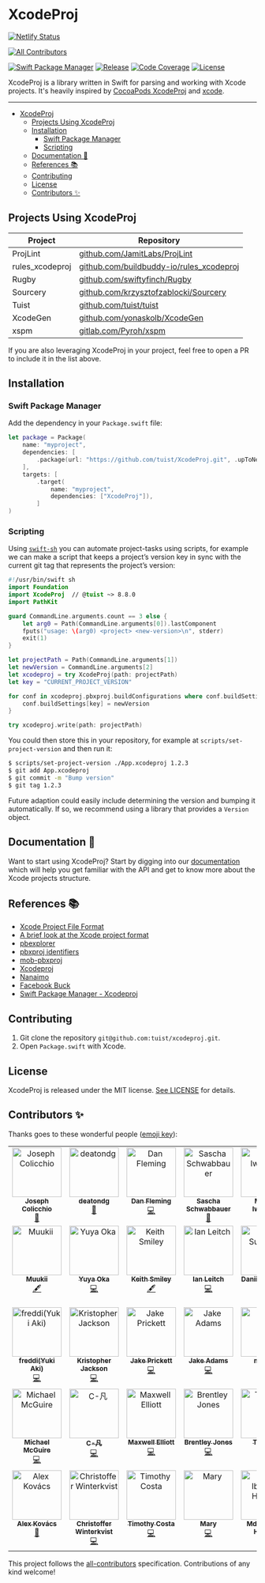 # XcodeProj

[![Netlify Status](https://api.netlify.com/api/v1/badges/005ef674-d103-4b05-a4d1-79413ce9d766/deploy-status)](https://app.netlify.com/sites/xcodeproj/deploys)

<!-- ALL-CONTRIBUTORS-BADGE:START - Do not remove or modify this section -->
[![All Contributors](https://img.shields.io/badge/all_contributors-35-orange.svg?style=flat-square)](#contributors-)
<!-- ALL-CONTRIBUTORS-BADGE:END -->

[![Swift Package Manager](https://img.shields.io/badge/swift%20package%20manager-compatible-brightgreen.svg)](https://swift.org/package-manager/)
[![Release](https://img.shields.io/github/release/tuist/xcodeproj.svg)](https://github.com/tuist/xcodeproj/releases)
[![Code Coverage](https://codecov.io/gh/tuist/xcodeproj/branch/main/graph/badge.svg)](https://codecov.io/gh/tuist/xcodeproj)
[![License](https://img.shields.io/badge/License-MIT-yellow.svg)](https://github.com/tuist/xcodeproj/blob/main/LICENSE.md)

XcodeProj is a library written in Swift for parsing and working with Xcode projects. It's heavily inspired by [CocoaPods XcodeProj](https://github.com/CocoaPods/Xcodeproj) and [xcode](https://www.npmjs.com/package/xcode).

---

- [XcodeProj](#xcodeproj)
  - [Projects Using XcodeProj](#projects-using-xcodeproj)
  - [Installation](#installation)
    - [Swift Package Manager](#swift-package-manager)
    - [Scripting](#scripting)
  - [Documentation 📝](#documentation-)
  - [References 📚](#references-)
  - [Contributing](#contributing)
  - [License](#license)
  - [Contributors ✨](#contributors-)

## Projects Using XcodeProj

| Project         | Repository                                                                                   |
| --------------- | -------------------------------------------------------------------------------------------- |
| ProjLint        | [github.com/JamitLabs/ProjLint](https://github.com/JamitLabs/ProjLint)                       |
| rules_xcodeproj | [github.com/buildbuddy-io/rules_xcodeproj](https://github.com/buildbuddy-io/rules_xcodeproj) |
| Rugby           | [github.com/swiftyfinch/Rugby](https://github.com/swiftyfinch/Rugby)                         |
| Sourcery        | [github.com/krzysztofzablocki/Sourcery](https://github.com/krzysztofzablocki/Sourcery)       |
| Tuist           | [github.com/tuist/tuist](https://github.com/tuist/tuist)                                     |
| XcodeGen        | [github.com/yonaskolb/XcodeGen](https://github.com/yonaskolb/XcodeGen)                       |
| xspm            | [gitlab.com/Pyroh/xspm](https://gitlab.com/Pyroh/xspm)                                       |

If you are also leveraging XcodeProj in your project, feel free to open a PR to include it in the list above.

## Installation

### Swift Package Manager

Add the dependency in your `Package.swift` file:

```swift
let package = Package(
    name: "myproject",
    dependencies: [
        .package(url: "https://github.com/tuist/XcodeProj.git", .upToNextMajor(from: "8.12.0")),
    ],
    targets: [
        .target(
            name: "myproject",
            dependencies: ["XcodeProj"]),
        ]
)
```

### Scripting

Using [`swift-sh`] you can automate project-tasks using scripts, for example we
can make a script that keeps a project’s version key in sync with the current
git tag that represents the project’s version:

```swift
#!/usr/bin/swift sh
import Foundation
import XcodeProj  // @tuist ~> 8.8.0
import PathKit

guard CommandLine.arguments.count == 3 else {
    let arg0 = Path(CommandLine.arguments[0]).lastComponent
    fputs("usage: \(arg0) <project> <new-version>\n", stderr)
    exit(1)
}

let projectPath = Path(CommandLine.arguments[1])
let newVersion = CommandLine.arguments[2]
let xcodeproj = try XcodeProj(path: projectPath)
let key = "CURRENT_PROJECT_VERSION"

for conf in xcodeproj.pbxproj.buildConfigurations where conf.buildSettings[key] != nil {
    conf.buildSettings[key] = newVersion
}

try xcodeproj.write(path: projectPath)
```

You could then store this in your repository, for example at
`scripts/set-project-version` and then run it:

```bash
$ scripts/set-project-version ./App.xcodeproj 1.2.3
$ git add App.xcodeproj
$ git commit -m "Bump version"
$ git tag 1.2.3
```

Future adaption could easily include determining the version and bumping it
automatically. If so, we recommend using a library that provides a `Version`
object.

[`swift-sh`]: https://github.com/mxcl/swift-sh

## Documentation 📝

Want to start using XcodeProj? Start by digging into our [documentation](/Documentation) which will help you get familiar with the API and get to know more about the Xcode projects structure.

## References 📚

- [Xcode Project File Format](http://www.monobjc.net/xcode-project-file-format.html)
- [A brief look at the Xcode project format](http://danwright.info/blog/2010/10/xcode-pbxproject-files/)
- [pbexplorer](https://github.com/mjmsmith/pbxplorer)
- [pbxproj identifiers](https://pewpewthespells.com/blog/pbxproj_identifiers.html)
- [mob-pbxproj](https://github.com/kronenthaler/mod-pbxproj)
- [Xcodeproj](https://github.com/CocoaPods/Xcodeproj)
- [Nanaimo](https://github.com/CocoaPods/Nanaimo)
- [Facebook Buck](https://buckbuild.com/javadoc/com/facebook/buck/apple/xcode/xcodeproj/package-summary.html)
- [Swift Package Manager - Xcodeproj](https://github.com/apple/swift-package-manager/tree/main/Sources/Xcodeproj)

## Contributing

1. Git clone the repository `git@github.com:tuist/xcodeproj.git`.
2. Open `Package.swift` with Xcode.

## License

XcodeProj is released under the MIT license. [See LICENSE](https://github.com/tuist/xcodeproj/blob/main/LICENSE.md) for details.

## Contributors ✨

Thanks goes to these wonderful people ([emoji key](https://allcontributors.org/docs/en/emoji-key)):

<!-- ALL-CONTRIBUTORS-LIST:START - Do not remove or modify this section -->
<!-- prettier-ignore-start -->
<!-- markdownlint-disable -->
<table>
  <tbody>
    <tr>
      <td align="center" valign="top" width="14.28%"><a href="https://joecolicch.io"><img src="https://avatars3.githubusercontent.com/u/2837288?v=4?s=100" width="100px;" alt="Joseph Colicchio"/><br /><sub><b>Joseph Colicchio</b></sub></a><br /><a href="#ideas-jcolicchio" title="Ideas, Planning, & Feedback">🤔</a></td>
      <td align="center" valign="top" width="14.28%"><a href="https://github.com/deatondg"><img src="https://avatars0.githubusercontent.com/u/3221590?v=4?s=100" width="100px;" alt="deatondg"/><br /><sub><b>deatondg</b></sub></a><br /><a href="#ideas-deatondg" title="Ideas, Planning, & Feedback">🤔</a></td>
      <td align="center" valign="top" width="14.28%"><a href="https://github.com/dflems"><img src="https://avatars3.githubusercontent.com/u/925850?v=4?s=100" width="100px;" alt="Dan Fleming"/><br /><sub><b>Dan Fleming</b></sub></a><br /><a href="https://github.com/tuist/XcodeProj/commits?author=dflems" title="Code">💻</a></td>
      <td align="center" valign="top" width="14.28%"><a href="https://twitter.com/_SaschaS"><img src="https://avatars3.githubusercontent.com/u/895505?v=4?s=100" width="100px;" alt="Sascha Schwabbauer"/><br /><sub><b>Sascha Schwabbauer</b></sub></a><br /><a href="#ideas-sascha" title="Ideas, Planning, & Feedback">🤔</a></td>
      <td align="center" valign="top" width="14.28%"><a href="https://github.com/marciniwanicki"><img src="https://avatars3.githubusercontent.com/u/946649?v=4?s=100" width="100px;" alt="Marcin Iwanicki"/><br /><sub><b>Marcin Iwanicki</b></sub></a><br /><a href="#maintenance-marciniwanicki" title="Maintenance">🚧</a></td>
      <td align="center" valign="top" width="14.28%"><a href="https://github.com/adamkhazi"><img src="https://avatars2.githubusercontent.com/u/9820670?v=4?s=100" width="100px;" alt="Adam Khazi"/><br /><sub><b>Adam Khazi</b></sub></a><br /><a href="#maintenance-adamkhazi" title="Maintenance">🚧</a></td>
      <td align="center" valign="top" width="14.28%"><a href="https://github.com/elliottwilliams"><img src="https://avatars3.githubusercontent.com/u/910198?v=4?s=100" width="100px;" alt="Elliott Williams"/><br /><sub><b>Elliott Williams</b></sub></a><br /><a href="https://github.com/tuist/XcodeProj/commits?author=elliottwilliams" title="Code">💻</a></td>
    </tr>
    <tr>
      <td align="center" valign="top" width="14.28%"><a href="http://muukii.app"><img src="https://avatars.githubusercontent.com/u/1888355?v=4?s=100" width="100px;" alt="Muukii"/><br /><sub><b>Muukii</b></sub></a><br /><a href="#content-muukii" title="Content">🖋</a></td>
      <td align="center" valign="top" width="14.28%"><a href="https://nnsnodnb.github.io"><img src="https://avatars.githubusercontent.com/u/9856514?v=4?s=100" width="100px;" alt="Yuya Oka"/><br /><sub><b>Yuya Oka</b></sub></a><br /><a href="https://github.com/tuist/XcodeProj/commits?author=nnsnodnb" title="Code">💻</a></td>
      <td align="center" valign="top" width="14.28%"><a href="https://smileykeith.com"><img src="https://avatars.githubusercontent.com/u/283886?v=4?s=100" width="100px;" alt="Keith Smiley"/><br /><sub><b>Keith Smiley</b></sub></a><br /><a href="#content-keith" title="Content">🖋</a></td>
      <td align="center" valign="top" width="14.28%"><a href="https://github.com/ileitch"><img src="https://avatars.githubusercontent.com/u/48235?v=4?s=100" width="100px;" alt="Ian Leitch"/><br /><sub><b>Ian Leitch</b></sub></a><br /><a href="https://github.com/tuist/XcodeProj/commits?author=ileitch" title="Code">💻</a></td>
      <td align="center" valign="top" width="14.28%"><a href="https://github.com/subdan"><img src="https://avatars.githubusercontent.com/u/410293?v=4?s=100" width="100px;" alt="Daniil Subbotin"/><br /><sub><b>Daniil Subbotin</b></sub></a><br /><a href="https://github.com/tuist/XcodeProj/commits?author=subdan" title="Code">💻</a></td>
      <td align="center" valign="top" width="14.28%"><a href="https://www.florentin.tech"><img src="https://avatars.githubusercontent.com/u/8288625?v=4?s=100" width="100px;" alt="Florentin Bekier"/><br /><sub><b>Florentin Bekier</b></sub></a><br /><a href="https://github.com/tuist/XcodeProj/commits?author=flowbe" title="Code">💻</a></td>
      <td align="center" valign="top" width="14.28%"><a href="https://github.com/CognitiveDisson"><img src="https://avatars.githubusercontent.com/u/10621118?v=4?s=100" width="100px;" alt="Vadim Smal"/><br /><sub><b>Vadim Smal</b></sub></a><br /><a href="https://github.com/tuist/XcodeProj/issues?q=author%3ACognitiveDisson" title="Bug reports">🐛</a></td>
    </tr>
    <tr>
      <td align="center" valign="top" width="14.28%"><a href="http://freddi.dev"><img src="https://avatars.githubusercontent.com/u/13707872?v=4?s=100" width="100px;" alt="freddi(Yuki Aki)"/><br /><sub><b>freddi(Yuki Aki)</b></sub></a><br /><a href="https://github.com/tuist/XcodeProj/commits?author=freddi-kit" title="Code">💻</a></td>
      <td align="center" valign="top" width="14.28%"><a href="http://KrisRJack.com"><img src="https://avatars.githubusercontent.com/u/35638500?v=4?s=100" width="100px;" alt="Kristopher Jackson"/><br /><sub><b>Kristopher Jackson</b></sub></a><br /><a href="https://github.com/tuist/XcodeProj/commits?author=KrisRJack" title="Code">💻</a></td>
      <td align="center" valign="top" width="14.28%"><a href="https://github.com/Jake-Prickett"><img src="https://avatars.githubusercontent.com/u/26095410?v=4?s=100" width="100px;" alt="Jake Prickett"/><br /><sub><b>Jake Prickett</b></sub></a><br /><a href="https://github.com/tuist/XcodeProj/commits?author=Jake-Prickett" title="Code">💻</a></td>
      <td align="center" valign="top" width="14.28%"><a href="http://www.jakeadams.co"><img src="https://avatars.githubusercontent.com/u/3605966?v=4?s=100" width="100px;" alt="Jake Adams"/><br /><sub><b>Jake Adams</b></sub></a><br /><a href="https://github.com/tuist/XcodeProj/commits?author=jakeatoms" title="Code">💻</a></td>
      <td align="center" valign="top" width="14.28%"><a href="https://github.com/mtj0928"><img src="https://avatars.githubusercontent.com/u/12427733?v=4?s=100" width="100px;" alt="matsuji"/><br /><sub><b>matsuji</b></sub></a><br /><a href="https://github.com/tuist/XcodeProj/commits?author=mtj0928" title="Code">💻</a></td>
      <td align="center" valign="top" width="14.28%"><a href="https://github.com/Bogdan-Belogurov"><img src="https://avatars.githubusercontent.com/u/39379705?v=4?s=100" width="100px;" alt="Bogdan Belogurov"/><br /><sub><b>Bogdan Belogurov</b></sub></a><br /><a href="https://github.com/tuist/XcodeProj/commits?author=Bogdan-Belogurov" title="Code">💻</a></td>
      <td align="center" valign="top" width="14.28%"><a href="https://chuckgrindel.com/"><img src="https://avatars.githubusercontent.com/u/159968?v=4?s=100" width="100px;" alt="Chuck Grindel"/><br /><sub><b>Chuck Grindel</b></sub></a><br /><a href="https://github.com/tuist/XcodeProj/commits?author=cgrindel" title="Code">💻</a></td>
    </tr>
    <tr>
      <td align="center" valign="top" width="14.28%"><a href="https://twitter.com/MonocularVision"><img src="https://avatars.githubusercontent.com/u/429790?v=4?s=100" width="100px;" alt="Michael McGuire"/><br /><sub><b>Michael McGuire</b></sub></a><br /><a href="https://github.com/tuist/XcodeProj/commits?author=michaelmcguire" title="Code">💻</a></td>
      <td align="center" valign="top" width="14.28%"><a href="https://github.com/CrazyFanFan"><img src="https://avatars.githubusercontent.com/u/15794964?v=4?s=100" width="100px;" alt="C-凡"/><br /><sub><b>C-凡</b></sub></a><br /><a href="https://github.com/tuist/XcodeProj/commits?author=CrazyFanFan" title="Code">💻</a></td>
      <td align="center" valign="top" width="14.28%"><a href="http://www.tinder.com"><img src="https://avatars.githubusercontent.com/u/566328?v=4?s=100" width="100px;" alt="Maxwell Elliott"/><br /><sub><b>Maxwell Elliott</b></sub></a><br /><a href="https://github.com/tuist/XcodeProj/commits?author=maxwellE" title="Code">💻</a></td>
      <td align="center" valign="top" width="14.28%"><a href="https://brentleyjones.com"><img src="https://avatars.githubusercontent.com/u/158658?v=4?s=100" width="100px;" alt="Brentley Jones"/><br /><sub><b>Brentley Jones</b></sub></a><br /><a href="https://github.com/tuist/XcodeProj/commits?author=brentleyjones" title="Code">💻</a></td>
      <td align="center" valign="top" width="14.28%"><a href="https://www.linkedin.com/in/tiemevanveen"><img src="https://avatars.githubusercontent.com/u/1330668?v=4?s=100" width="100px;" alt="Teameh"/><br /><sub><b>Teameh</b></sub></a><br /><a href="https://github.com/tuist/XcodeProj/commits?author=teameh" title="Code">💻</a></td>
      <td align="center" valign="top" width="14.28%"><a href="https://technocidal.com"><img src="https://avatars.githubusercontent.com/u/14994778?v=4?s=100" width="100px;" alt="Johannes Ebeling"/><br /><sub><b>Johannes Ebeling</b></sub></a><br /><a href="https://github.com/tuist/XcodeProj/commits?author=technocidal" title="Code">💻</a></td>
      <td align="center" valign="top" width="14.28%"><a href="https://baegteun.com"><img src="https://avatars.githubusercontent.com/u/74440939?v=4?s=100" width="100px;" alt="baegteun"/><br /><sub><b>baegteun</b></sub></a><br /><a href="https://github.com/tuist/XcodeProj/commits?author=baekteun" title="Documentation">📖</a></td>
    </tr>
    <tr>
      <td align="center" valign="top" width="14.28%"><a href="https://kobachi.jp"><img src="https://avatars.githubusercontent.com/u/103150233?v=4?s=100" width="100px;" alt="Alex Kovács"/><br /><sub><b>Alex Kovács</b></sub></a><br /><a href="https://github.com/tuist/XcodeProj/commits?author=AlexKobachiJP" title="Documentation">📖</a></td>
      <td align="center" valign="top" width="14.28%"><a href="http://zenangst.com"><img src="https://avatars.githubusercontent.com/u/57446?v=4?s=100" width="100px;" alt="Christoffer Winterkvist"/><br /><sub><b>Christoffer Winterkvist</b></sub></a><br /><a href="https://github.com/tuist/XcodeProj/commits?author=zenangst" title="Code">💻</a></td>
      <td align="center" valign="top" width="14.28%"><a href="http://www.timothycosta.com"><img src="https://avatars.githubusercontent.com/u/948806?v=4?s=100" width="100px;" alt="Timothy Costa"/><br /><sub><b>Timothy Costa</b></sub></a><br /><a href="https://github.com/tuist/XcodeProj/commits?author=timothycosta" title="Code">💻</a></td>
      <td align="center" valign="top" width="14.28%"><a href="https://coolmathgames.tech"><img src="https://avatars.githubusercontent.com/u/6877780?v=4?s=100" width="100px;" alt="Mary "/><br /><sub><b>Mary </b></sub></a><br /><a href="https://github.com/tuist/XcodeProj/commits?author=Mstrodl" title="Code">💻</a></td>
      <td align="center" valign="top" width="14.28%"><a href="https://github.com/Ibrahimhass"><img src="https://avatars.githubusercontent.com/u/16992520?v=4?s=100" width="100px;" alt="Md. Ibrahim Hassan"/><br /><sub><b>Md. Ibrahim Hassan</b></sub></a><br /><a href="https://github.com/tuist/XcodeProj/commits?author=Ibrahimhass" title="Code">💻</a></td>
      <td align="center" valign="top" width="14.28%"><a href="https://github.com/tatagrigory"><img src="https://avatars.githubusercontent.com/u/5187973?v=4?s=100" width="100px;" alt="tatagrigory"/><br /><sub><b>tatagrigory</b></sub></a><br /><a href="https://github.com/tuist/XcodeProj/commits?author=tatagrigory" title="Code">💻</a></td>
      <td align="center" valign="top" width="14.28%"><a href="https://github.com/art-divin"><img src="https://avatars.githubusercontent.com/u/1614869?v=4?s=100" width="100px;" alt="Ruslan Alikhamov"/><br /><sub><b>Ruslan Alikhamov</b></sub></a><br /><a href="https://github.com/tuist/XcodeProj/commits?author=art-divin" title="Code">💻</a></td>
    </tr>
  </tbody>
</table>

<!-- markdownlint-restore -->
<!-- prettier-ignore-end -->

<!-- ALL-CONTRIBUTORS-LIST:END -->

This project follows the [all-contributors](https://github.com/all-contributors/all-contributors) specification. Contributions of any kind welcome!
